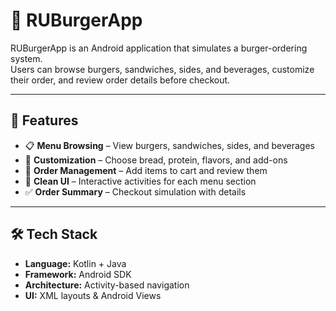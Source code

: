 # 🍔 RUBurgerApp

RUBurgerApp is an Android application that simulates a burger-ordering system.  
Users can browse burgers, sandwiches, sides, and beverages, customize their order, and review order details before checkout.

---

## 🚀 Features
- 📋 **Menu Browsing** – View burgers, sandwiches, sides, and beverages  
- 🍔 **Customization** – Choose bread, protein, flavors, and add-ons  
- 🛒 **Order Management** – Add items to cart and review them  
- 📱 **Clean UI** – Interactive activities for each menu section  
- ✅ **Order Summary** – Checkout simulation with details  

---

## 🛠️ Tech Stack
- **Language:** Kotlin + Java  
- **Framework:** Android SDK  
- **Architecture:** Activity-based navigation  
- **UI:** XML layouts & Android Views  

